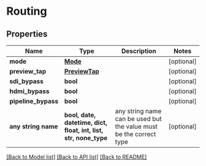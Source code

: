 # Routing


## Properties
Name | Type | Description | Notes
------------ | ------------- | ------------- | -------------
**mode** | [**Mode**](Mode.md) |  | [optional] 
**preview_tap** | [**PreviewTap**](PreviewTap.md) |  | [optional] 
**sdi_bypass** | **bool** |  | [optional] 
**hdmi_bypass** | **bool** |  | [optional] 
**pipeline_bypass** | **bool** |  | [optional] 
**any string name** | **bool, date, datetime, dict, float, int, list, str, none_type** | any string name can be used but the value must be the correct type | [optional]

[[Back to Model list]](../README.md#documentation-for-models) [[Back to API list]](../README.md#documentation-for-api-endpoints) [[Back to README]](../README.md)


